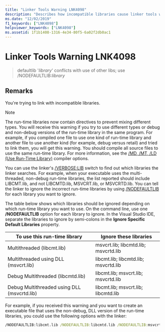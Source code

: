 ```yaml
---
title: "Linker Tools Warning LNK4098"
description: "Describes how incompatible libraries cause linker tools warning LNK4098, and how to use /NODEFAULTLIB to fix it."
ms.date: "12/02/2019"
f1_keywords: ["LNK4098"]
helpviewer_keywords: ["LNK4098"]
ms.assetid: 1f1b1408-1316-4e34-80f5-6a02f2db0ac1
---
```

# Linker Tools Warning LNK4098

> defaultlib '*library*' conflicts with use of other libs; use /NODEFAULTLIB:*library*

## Remarks

You're trying to link with incompatible libraries.

> [!NOTE]
> The run-time libraries now contain directives to prevent mixing different types. You will receive this warning if you try to use different types or debug and non-debug versions of the run-time library in the same program. For example, if you compiled one file to use one kind of run-time library and another file to use another kind (for example, debug versus retail) and tried to link them, you will get this warning. You should compile all source files to use the same run-time library. For more information, see the [/MD, /MT, /LD (Use Run-Time Library)](../../build/reference/md-mt-ld-use-run-time-library.md) compiler options.

You can use the linker's [/VERBOSE:LIB](../../build/reference/verbose-print-progress-messages.md) switch to find out which libraries the linker searches. For example, when your executable uses the multi-threaded, non-debug run-time libraries, the list reported should include LIBCMT.lib, and not LIBCMTD.lib, MSVCRT.lib, or MSVCRTD.lib. You can tell the linker to ignore the incorrect run-time libraries by using [/NODEFAULTLIB](../../build/reference/nodefaultlib-ignore-libraries.md) for each library you want to ignore.

The table below shows which libraries should be ignored depending on which run-time library you want to use. On the command line, use one **/NODEFAULTLIB** option for each library to ignore. In the Visual Studio IDE, separate the libraries to ignore by semi-colons in the **Ignore Specific Default Libraries** property.

| To use this run-time library | Ignore these libraries |
|-----------------------------------|----------------------------|
| Multithreaded (libcmt.lib) | msvcrt.lib; libcmtd.lib; msvcrtd.lib |
| Multithreaded using DLL (msvcrt.lib) | libcmt.lib; libcmtd.lib; msvcrtd.lib |
| Debug Multithreaded (libcmtd.lib) | libcmt.lib; msvcrt.lib; msvcrtd.lib |
| Debug Multithreaded using DLL (msvcrtd.lib) | libcmt.lib; msvcrt.lib; libcmtd.lib |

For example, if you received this warning and you want to create an executable file that uses the non-debug, DLL version of the run-time libraries, you could use the following options with the linker:

```cmd
/NODEFAULTLIB:libcmt.lib /NODEFAULTLIB:libcmtd.lib /NODEFAULTLIB:msvcrtd.lib
```
